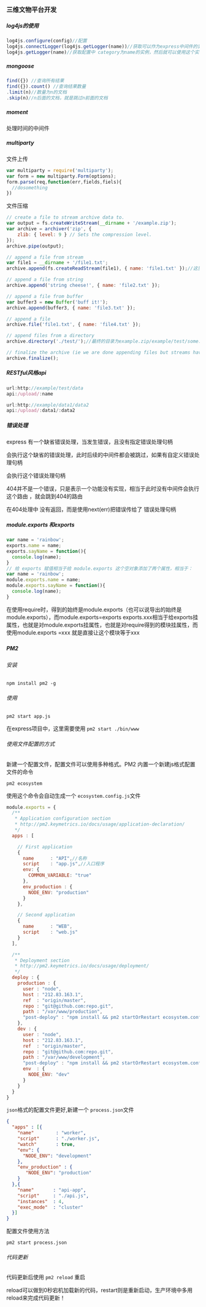 ### 三维文物平台开发

##### log4js的使用

```javascript
log4js.configure(config)//配置
log4js.connectLogger(log4js.getLogger(name))//获取可以作为express中间件的实例
log4js.getLogger(name)//获取配置中 category为name的实例，然后就可以使用这个实例 eg:log.info
```

##### mongoose

```javascript
find({}) //查询所有结果
find({}).count() //查询结果数量
.limit(n)//数量为n的文档
.skip(n)//n后面的文档，就是跳过n前面的文档
```

##### moment

处理时间的中间件

##### multiparty

文件上传

```javascript
var multiparty = require('multiparty');
var form = new multiparty.Form(options);
form.parse(req,function(err,fields,fiels){
  //dosomething
})
```

文件压缩

```javascript
// create a file to stream archive data to.
var output = fs.createWriteStream(__dirname + '/example.zip');
var archive = archiver('zip', {
    zlib: { level: 9 } // Sets the compression level.
});
archive.pipe(output);

// append a file from stream
var file1 = __dirname + '/file1.txt';
archive.append(fs.createReadStream(file1), { name: 'file1.txt' });//这里的name表示最终在example.zip中的文件名,并且name不可省略

// append a file from string
archive.append('string cheese!', { name: 'file2.txt' });

// append a file from buffer
var buffer3 = new Buffer('buff it!');
archive.append(buffer3, { name: 'file3.txt' });

// append a file
archive.file('file1.txt', { name: 'file4.txt' });

// append files from a directory
archive.directory('./test/');//最终的目录为example.zip/example/test/some.txt

// finalize the archive (ie we are done appending files but streams have to finish yet)
archive.finalize();
```
##### RESTful风格api

```javascript
url:http://example/test/data
api:/upload/:name

url:http://example/data1/data2
api:/upload/:data1/:data2
```
##### 错误处理

express 有一个缺省错误处理，当发生错误，且没有指定错误处理句柄

会执行这个缺省的错误处理，此时后续的中间件都会被跳过，如果有自定义错误处理句柄

会执行这个错误处理句柄

404并不是一个错误，只是表示一个功能没有实现，相当于此时没有中间件会执行这个路由 ，就会跳到404的路由

在404处理中  没有返回，而是使用next(err)把错误传给了 错误处理句柄



##### module.exports 和exports

```javascript
var name = 'rainbow';
exports.name = name;
exports.sayName = function(){
  console.log(name);
}
// 给 exports 赋值相当于给 module.exports 这个空对象添加了两个属性，相当于：
var name = 'rainbow';
module.exports.name = name;
module.exports.sayName = function(){
  console.log(name);
}
```

在使用require时，得到的始终是module.exports（也可以说导出的始终是module.exports），而module.exports=exports   exports.xxx相当于给exports挂属性，也就是对module.exports挂属性，也就是对require得到的模块挂属性，而使用module.exports =xxx 就是直接让这个模块等于xxx



##### 

##### PM2

###### 安装

`npm install pm2 -g`

###### 使用

`pm2 start app.js`

在express项目中，这里需要使用 `pm2 start ./bin/www`

###### 使用文件配置的方式

新建一个配置文件，配置文件可以使用多种格式。PM2 内置一个新建js格式配置文件的命令

`pm2 ecosystem`

使用这个命令会自动生成一个 `ecosystem.config.js`文件

```javascript
module.exports = {
  /**
   * Application configuration section
   * http://pm2.keymetrics.io/docs/usage/application-declaration/
   */
  apps : [

    // First application
    {
      name      : "API",//名称
      script    : "app.js",//入口程序
      env: {
        COMMON_VARIABLE: "true"
      },
      env_production : {
        NODE_ENV: "production"
      }
    },

    // Second application
    {
      name      : "WEB",
      script    : "web.js"
    }
  ],

  /**
   * Deployment section
   * http://pm2.keymetrics.io/docs/usage/deployment/
   */
  deploy : {
    production : {
      user : "node",
      host : "212.83.163.1",
      ref  : "origin/master",
      repo : "git@github.com:repo.git",
      path : "/var/www/production",
      "post-deploy" : "npm install && pm2 startOrRestart ecosystem.config.js --env production"
    },
    dev : {
      user : "node",
      host : "212.83.163.1",
      ref  : "origin/master",
      repo : "git@github.com:repo.git",
      path : "/var/www/development",
      "post-deploy" : "npm install && pm2 startOrRestart ecosystem.config.js --env dev",
      env  : {
        NODE_ENV: "dev"
      }
    }
  }
}
```

`json`格式的配置文件更好,新建一个 `process.json`文件

```json
{
  "apps" : [{
    "name"        : "worker",
    "script"      : "./worker.js",
    "watch"       : true,
    "env": {
      "NODE_ENV": "development"
    },
    "env_production" : {
       "NODE_ENV": "production"
    }
  },{
    "name"       : "api-app",
    "script"     : "./api.js",
    "instances"  : 4,
    "exec_mode"  : "cluster"
  }]
}
```

配置文件使用方法

`pm2 start process.json`

###### 代码更新

代码更新后使用 `pm2 reload` 重启 

reload可以做到0秒宕机加载新的代码，restart则是重新启动，生产环境中多用reload来完成代码更新！
